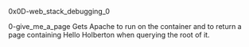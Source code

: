0x0D-web_stack_debugging_0

0-give_me_a_page
Gets Apache to run on the container and to return a page containing Hello Holberton when querying the root of it.
